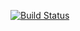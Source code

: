 [![Build Status](https://travis-ci.org/albinotonnina/es6-rest-api.svg?branch=master)](https://travis-ci.org/albinotonnina/es6-rest-api)
